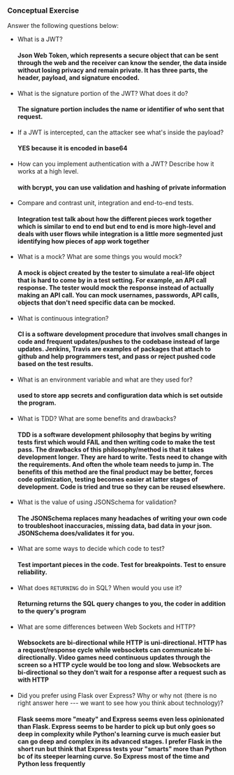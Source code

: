 ### Conceptual Exercise

Answer the following questions below:

- What is a JWT?
  #### Json Web Token, which represents a secure object that can be sent through the web and the receiver can know the sender, the data inside without losing privacy and remain private.   It has three parts, the header, payload, and signature encoded. 

- What is the signature portion of the JWT?  What does it do?
  #### The signature portion includes the name or identifier of who sent that request.

- If a JWT is intercepted, can the attacker see what's inside the payload?
  #### YES because it is encoded in base64

- How can you implement authentication with a JWT?  Describe how it works at a high level.
  #### with bcrypt, you can use validation and hashing of private information 

- Compare and contrast unit, integration and end-to-end tests.
  #### Integration test talk about how the different pieces work together which is similar to end to end but end to end is more high-level and deals with user flows while             integration is a little more segmented just identifying how pieces of app work together

- What is a mock? What are some things you would mock?
  #### A mock is object created by the tester to simulate a real-life object that is hard to come by in a test setting. For example, an API call response. The tester would mock the   response instead of actually making an API call. You can mock usernames, passwords, API calls, objects that don't need specific data can be mocked.  

- What is continuous integration?
  #### CI is a software development procedure that involves small changes in code and frequent updates/pushes to the codebase instead of large updates. Jenkins, Travis are examples   of packages that attach to github and help programmers test, and pass or reject pushed code based on the test results.

- What is an environment variable and what are they used for?
  #### used to store app secrets and configuration data which is set outside the program.

- What is TDD? What are some benefits and drawbacks?
  #### TDD is a software development philosophy that begins by writing tests first which would FAIL and then writing code to make the test pass. The drawbacks of this               philosophy/method is that it takes development longer. They are hard to write. Tests need to change with the requirements. And often the whole team needs to jump in. The benefits of this method are the final product may be better, forces code optimization, testing becomes easier at latter stages of development. Code is tried and true so they can be reused elsewhere. 

- What is the value of using JSONSchema for validation?
  #### The JSONSchema replaces many headaches of writing your own code to troubleshoot inaccuracies, missing data, bad data in your json. JSONSchema does/validates it for you.

- What are some ways to decide which code to test?
  #### Test important pieces in the code. Test for breakpoints. Test to ensure reliability.

- What does `RETURNING` do in SQL? When would you use it?
  #### Returning returns the SQL query changes to you, the coder in addition to the query's program 

- What are some differences between Web Sockets and HTTP?
  #### Websockets are bi-directional while HTTP is uni-directional. HTTP has a request/response cycle while websockets can communicate bi-directionally. Video games need continuous   updates through the screen so a HTTP cycle would be too long and slow. Websockets are bi-directional so they don't wait for a response after a request such as with HTTP
  

- Did you prefer using Flask over Express? Why or why not (there is no right
  answer here --- we want to see how you think about technology)?
  #### Flask seems more "meaty" and Express seems even less opinionated than Flask. Express seems to be harder to pick up but only goes so deep in complexity while Python's learning curve is much easier but can go deep and complex in its advanced stages. I prefer Flask in the short run but think that Express tests your "smarts" more than Python bc of its steeper learning curve. So Express most of the time and Python less frequently
